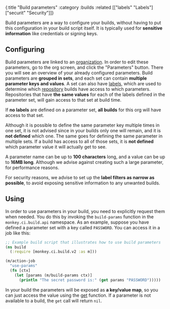 {:title "Build parameters"
 :category :builds
 :related [["labels" "Labels"]
           ["securit" "Security"]]}

Build parameters are a way to configure your builds, without having to put this
configuration in your build script itself.  It is typically used for **sensitive
information** like credentials or signing keys.

## Configuring

Build parameters are linked to an [organization](orgs/).  In order to edit
these parameters, go to the org screen, and click the "Parameters" button.
There you will see an overview of your already configured parameters.  Build
parameters are **grouped in sets**, and each set can contain **multiple parameter
keys and values**.  A set can also have [labels](labels/), which are used
to determine which [repository](repos/) builds have access to which parameters.
Repositories that have **the same values** for each of the labels defined in
the parameter set, will gain access to that set at build time.

If **no labels** are defined on a parameter set, **all builds** for this org
will have access to that set.

Although it is possible to define the same parameter key multiple times in one
set, it is not advised since in your builds only one will remain, and it is **not
defined** which one.  The same goes for defining the same parameter in multiple sets.
If a build has access to all of those sets, it is **not defined** which parameter
value it will actually get to see.

A parameter name can be up to **100 characters** long, and a value can be up to **16MB
long**.  Although we advise against creating such a large parameter, for performance
reasons.

For security reasons, we advise to set up the **label filters as narrow as possible**,
to avoid exposing sensitive information to any unwanted builds.

## Using

In order to use parameters in your build, you need to explicitly request them when
needed.  You do this by invoking the `build-params` function in the `monkey.ci.build.api`
namespace.  As an example, suppose you have defined a parameter set with a key called
`PASSWORD`.  You can access it in a job like this:

```clojure
;; Example build script that illustrates how to use build parameters
(ns build
  (:require [monkey.ci.build.v2 :as m]))

(m/action-job
  "use-params"
  (fn [ctx]
    (let [params (m/build-params ctx)]
      (println "The secret password is:" (get params "PASSWORD")))))
```

In your build the parameters will be exposed as **a key/value map**, so you can just
access the value using the [get](https://clojuredocs.org/clojure.core/get) function.
If a parameter is not available to a build, the `get` call will return `nil`.